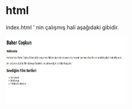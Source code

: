 # html

index.html ' nin çalışmış hali aşağıdaki gibidir. 

<img src="gorsel.jpg" alt="alt text" width="320" height="180">
